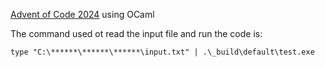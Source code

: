 [Advent of Code 2024](https://adventofcode.com/2024) using OCaml


The command used ot read the input file and run the code is:
```
type "C:\******\******\******\input.txt" | .\_build\default\test.exe
```